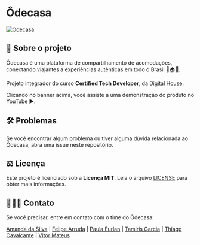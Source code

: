 # Ôdecasa

[![Odecasa](https://i3.ytimg.com/vi/b6Zb7xmvUtk/maxresdefault.jpg)](https://youtu.be/b6Zb7xmvUtk "Clique e assita ao vídeo")

## 📍  Sobre o projeto

Ôdecasa é uma plataforma de compartilhamento de acomodações, conectando viajantes a experiências autênticas em todo o Brasil 🧳🏠✨. 

Projeto integrador do curso **Certified Tech Developer**, da [Digital House](https://digitalhouse.com/br).

Clicando no banner acima, você assiste a uma demonstração do produto no YouTube ▶️.

## 🛠️  Problemas 
Se você encontrar algum problema ou tiver alguma dúvida relacionada ao Ôdecasa, abra uma issue neste repositório.

## ⚖️  Licença
Este projeto é licenciado sob a **Licença MIT**. Leia o arquivo [LICENSE](https://github.com/arrudaY/odecasa/blob/main/LICENSE) para obter mais informações.

## 🧑🏽‍💻  Contato
Se você precisar, entre em contato com o time do Ôdecasa:

[Amanda da Silva](https://github.com/arrudaY) | [Felipe Arruda](https://github.com/arrudaY) | [Paula Furlan](https://github.com/paulabfurlan) | [Tamiris Garcia](https://github.com/tamirisrgarcia) | [Thiago Cavalcante](https://github.com/TKBlade) | [Vitor Mateus](https://github.com/VicMatteus)
